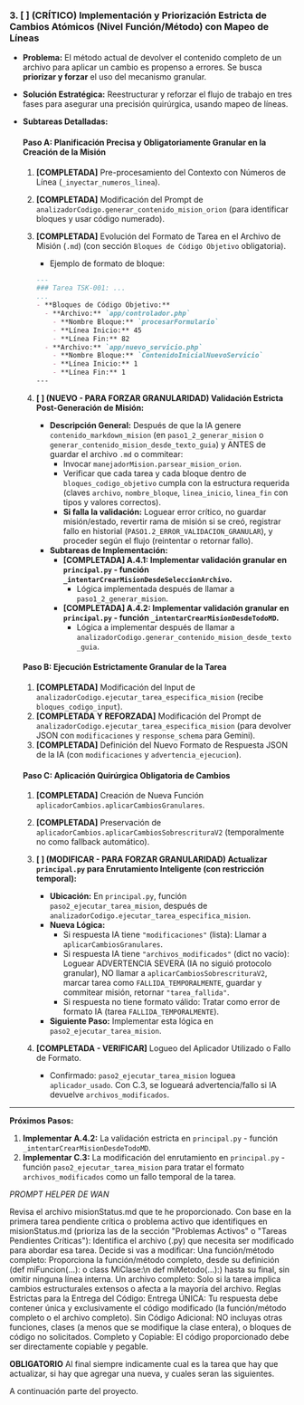 ### 3. [ ] (CRÍTICO) Implementación y **Priorización Estricta** de Cambios Atómicos (Nivel Función/Método) con Mapeo de Líneas

*   **Problema:** El método actual de devolver el contenido completo de un archivo para aplicar un cambio es propenso a errores. Se busca **priorizar y forzar** el uso del mecanismo granular.
*   **Solución Estratégica:** Reestructurar y reforzar el flujo de trabajo en tres fases para asegurar una precisión quirúrgica, usando mapeo de líneas.

*   **Subtareas Detalladas:**

    #### Paso A: Planificación Precisa y **Obligatoriamente Granular** en la Creación de la Misión

    1.  **[COMPLETADA]** Pre-procesamiento del Contexto con Números de Línea (`_inyectar_numeros_linea`).
    2.  **[COMPLETADA]** Modificación del Prompt de `analizadorCodigo.generar_contenido_mision_orion` (para identificar bloques y usar código numerado).
    3.  **[COMPLETADA]** Evolución del Formato de Tarea en el Archivo de Misión (`.md`) (con sección `Bloques de Código Objetivo` obligatoria).
        *   Ejemplo de formato de bloque:
        ```markdown
        ---
        ### Tarea TSK-001: ...
        ...
        - **Bloques de Código Objetivo:**
          - **Archivo:** `app/controlador.php`
            - **Nombre Bloque:** `procesarFormulario`
            - **Línea Inicio:** 45
            - **Línea Fin:** 82
          - **Archivo:** `app/nuevo_servicio.php`
            - **Nombre Bloque:** `ContenidoInicialNuevoServicio`
            - **Línea Inicio:** 1
            - **Línea Fin:** 1
        ---
        ```

    4.  **[ ] (NUEVO - PARA FORZAR GRANULARIDAD) Validación Estricta Post-Generación de Misión:**
        *   **Descripción General:** Después de que la IA genere `contenido_markdown_mision` (en `paso1_2_generar_mision` o `generar_contenido_mision_desde_texto_guia`) y ANTES de guardar el archivo `.md` o commitear:
            *   Invocar `manejadorMision.parsear_mision_orion`.
            *   Verificar que cada tarea y cada bloque dentro de `bloques_codigo_objetivo` cumpla con la estructura requerida (claves `archivo`, `nombre_bloque`, `linea_inicio`, `linea_fin` con tipos y valores correctos).
            *   **Si falla la validación:** Loguear error crítico, no guardar misión/estado, revertir rama de misión si se creó, registrar fallo en historial (`PASO1.2_ERROR_VALIDACION_GRANULAR`), y proceder según el flujo (reintentar o retornar fallo).
        *   **Subtareas de Implementación:**
            *   **[COMPLETADA] A.4.1: Implementar validación granular en `principal.py` - función `_intentarCrearMisionDesdeSeleccionArchivo`.**
                *   Lógica implementada después de llamar a `paso1_2_generar_mision`.
            *   **[COMPLETADA] A.4.2: Implementar validación granular en `principal.py` - función `_intentarCrearMisionDesdeTodoMD`.**
                *   Lógica a implementar después de llamar a `analizadorCodigo.generar_contenido_mision_desde_texto_guia`.

    #### Paso B: Ejecución **Estrictamente Granular** de la Tarea

    1.  **[COMPLETADA]** Modificación del Input de `analizadorCodigo.ejecutar_tarea_especifica_mision` (recibe `bloques_codigo_input`).
    2.  **[COMPLETADA Y REFORZADA]** Modificación del Prompt de `analizadorCodigo.ejecutar_tarea_especifica_mision` (para devolver JSON con `modificaciones` y `response_schema` para Gemini).
    3.  **[COMPLETADA]** Definición del Nuevo Formato de Respuesta JSON de la IA (con `modificaciones` y `advertencia_ejecucion`).

    #### Paso C: Aplicación **Quirúrgica Obligatoria** de Cambios

    1.  **[COMPLETADA]** Creación de Nueva Función `aplicadorCambios.aplicarCambiosGranulares`.
    2.  **[COMPLETADA]** Preservación de `aplicadorCambios.aplicarCambiosSobrescrituraV2` (temporalmente no como fallback automático).
    3.  **[ ] (MODIFICAR - PARA FORZAR GRANULARIDAD) Actualizar `principal.py` para Enrutamiento Inteligente (con restricción temporal):**
        *   **Ubicación:** En `principal.py`, función `paso2_ejecutar_tarea_mision`, después de `analizadorCodigo.ejecutar_tarea_especifica_mision`.
        *   **Nueva Lógica:**
            *   Si respuesta IA tiene `"modificaciones"` (lista): Llamar a `aplicarCambiosGranulares`.
            *   Si respuesta IA tiene `"archivos_modificados"` (dict no vacío): Loguear ADVERTENCIA SEVERA (IA no siguió protocolo granular), NO llamar a `aplicarCambiosSobrescrituraV2`, marcar tarea como `FALLIDA_TEMPORALMENTE`, guardar y commitear misión, retornar `"tarea_fallida"`.
            *   Si respuesta no tiene formato válido: Tratar como error de formato IA (tarea `FALLIDA_TEMPORALMENTE`).
        *   **Siguiente Paso:** Implementar esta lógica en `paso2_ejecutar_tarea_mision`.

    4.  **[COMPLETADA - VERIFICAR]** Logueo del Aplicador Utilizado o Fallo de Formato.
        *   Confirmado: `paso2_ejecutar_tarea_mision` loguea `aplicador_usado`. Con C.3, se logueará advertencia/fallo si IA devuelve `archivos_modificados`.

---

**Próximos Pasos:**

1.  **Implementar A.4.2:** La validación estricta en `principal.py` - función `_intentarCrearMisionDesdeTodoMD`.
2.  **Implementar C.3:** La modificación del enrutamiento en `principal.py` - función `paso2_ejecutar_tarea_mision` para tratar el formato `archivos_modificados` como un fallo temporal de la tarea.


*PROMPT HELPER DE WAN*

Revisa el archivo misionStatus.md que te he proporcionado.
Con base en la primera tarea pendiente crítica o problema activo que identifiques en misionStatus.md (prioriza las de la sección "Problemas Activos" o "Tareas Pendientes Críticas"):
Identifica el archivo (.py) que necesita ser modificado para abordar esa tarea.
Decide si vas a modificar:
Una función/método completo: Proporciona la función/método completo, desde su definición (def miFuncion(...): o class MiClase:\n def miMetodo(...):) hasta su final, sin omitir ninguna línea interna.
Un archivo completo: Solo si la tarea implica cambios estructurales extensos o afecta a la mayoría del archivo.
Reglas Estrictas para la Entrega del Código:
Entrega ÚNICA: Tu respuesta debe contener única y exclusivamente el código modificado (la función/método completo o el archivo completo).
Sin Código Adicional: NO incluyas otras funciones, clases (a menos que se modifique la clase entera), o bloques de código no solicitados.
Completo y Copiable: El código proporcionado debe ser directamente copiable y pegable.

**OBLIGATORIO** Al final siempre indicamente cual es la tarea que hay que actualizar, si hay que agregar una nueva, y cuales seran las siguientes.

A continuación parte del proyecto.